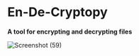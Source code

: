 # En-De-Cryptopy
**A tool for encrypting and decrypting files**


![Screenshot (59)](https://user-images.githubusercontent.com/85396965/123549873-0edbbe80-d780-11eb-9841-ba9a36f04087.png)
